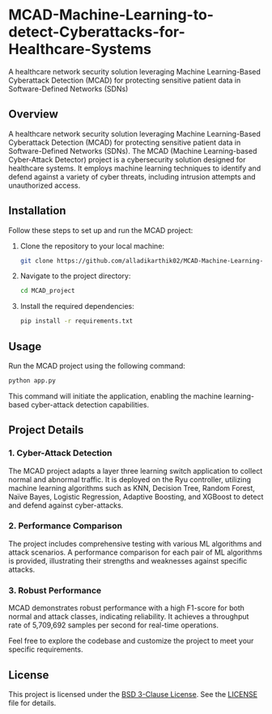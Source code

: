 # MCAD-Machine-Learning-to-detect-Cyberattacks-for-Healthcare-Systems
A healthcare network security solution leveraging Machine Learning-Based Cyberattack Detection (MCAD) for protecting sensitive patient data in Software-Defined Networks (SDNs)
## Overview
A healthcare network security solution leveraging Machine Learning-Based Cyberattack Detection (MCAD) for protecting sensitive patient data in Software-Defined Networks (SDNs). The MCAD (Machine Learning-based Cyber-Attack Detector) project is a cybersecurity solution designed for healthcare systems. It employs machine learning techniques to identify and defend against a variety of cyber threats, including intrusion attempts and unauthorized access.

## Installation
Follow these steps to set up and run the MCAD project:

1. Clone the repository to your local machine:
   ```bash
   git clone https://github.com/alladikarthik02/MCAD-Machine-Learning-to-detect-Cyberattacks-for-Healthcare-Systems
   ```

2. Navigate to the project directory:
   ```bash
   cd MCAD_project
   ```

3. Install the required dependencies:
   ```bash
   pip install -r requirements.txt
   ```

## Usage
Run the MCAD project using the following command:
```bash
python app.py
```
This command will initiate the application, enabling the machine learning-based cyber-attack detection capabilities.

## Project Details
### 1. Cyber-Attack Detection
The MCAD project adapts a layer three learning switch application to collect normal and abnormal traffic. It is deployed on the Ryu controller, utilizing machine learning algorithms such as KNN, Decision Tree, Random Forest, Naïve Bayes, Logistic Regression, Adaptive Boosting, and XGBoost to detect and defend against cyber-attacks.

### 2. Performance Comparison
The project includes comprehensive testing with various ML algorithms and attack scenarios. A performance comparison for each pair of ML algorithms is provided, illustrating their strengths and weaknesses against specific attacks.

### 3. Robust Performance
MCAD demonstrates robust performance with a high F1-score for both normal and attack classes, indicating reliability. It achieves a throughput rate of 5,709,692 samples per second for real-time operations.

Feel free to explore the codebase and customize the project to meet your specific requirements.

## License
This project is licensed under the [BSD 3-Clause License](LICENSE). See the [LICENSE](LICENSE) file for details.
